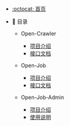 - [:octocat: 首页](/README)
- :memo: 目录

   - Open-Crawler
       
       - [项目介绍](/md/open-crawler/项目介绍.md)
       - [接口文档](/md/open-crawler/接口文档.md)
  
   - Open-Job
   
       - [项目介绍](/md/open-job/项目介绍.md)
       - [接口文档](/md/open-job/接口文档.md)
   
   - Open-Job-Admin
   
       - [项目介绍](/md/open-job-admin/项目介绍.md)
       - [使用说明](/md/open-job-admin/使用说明.md)
       